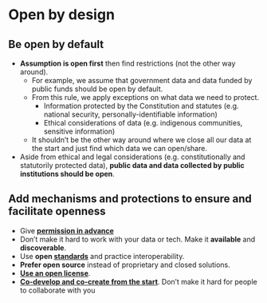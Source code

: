 # Open by design

## Be open by default
- **Assumption is open first** then find restrictions (not the other way around).
    - For example, we assume that government data and data funded by public funds should be open by default.
    - From this rule, we apply exceptions on what data we need to protect.
        - Information protected by the Constitution and statutes (e.g. national security, personally-identifiable information)
        - Ethical considerations of data (e.g. indigenous communities, sensitive information)
    - It shouldn’t be the other way around where we close all our data at the start and just find which data we can open/share.
- Aside from ethical and legal considerations (e.g. constitutionally and statutorily protected data), **public data and data collected by public institutions should be open**.

## Add mechanisms and protections to ensure and facilitate openness
- Give [**permission in advance**](../open-data/what-is-open.html#permission-in-advance)
- Don’t make it hard to work with your data or tech. Make it **available** and **discoverable**.
- Use **open [standards](../open-data/data-standards.html)** and practice interoperability.
- **Prefer open source** instead of proprietary and closed solutions.
- [**Use an open license**](open-licenses.html).
- [**Co-develop and co-create from the start**](co-creation.html). Don’t make it hard for people to collaborate with you